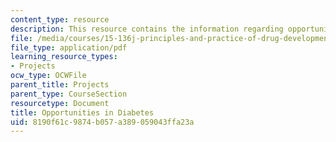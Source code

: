 ```yaml
---
content_type: resource
description: This resource contains the information regarding opportunities in diabetes.
file: /media/courses/15-136j-principles-and-practice-of-drug-development-fall-2013/8190f61c9874b057a389059043ffa23a_MIT15_136JF13_Opp_Diab.pdf
file_type: application/pdf
learning_resource_types:
- Projects
ocw_type: OCWFile
parent_title: Projects
parent_type: CourseSection
resourcetype: Document
title: Opportunities in Diabetes
uid: 8190f61c-9874-b057-a389-059043ffa23a
---
```

